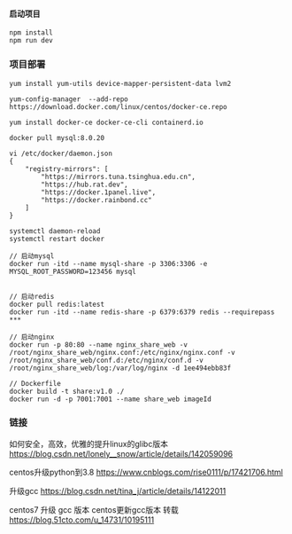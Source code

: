#### 启动项目
```
npm install
npm run dev
```

### 项目部署
```
yum install yum-utils device-mapper-persistent-data lvm2

yum-config-manager  --add-repo https://download.docker.com/linux/centos/docker-ce.repo

yum install docker-ce docker-ce-cli containerd.io

docker pull mysql:8.0.20

vi /etc/docker/daemon.json
{
    "registry-mirrors": [
        "https://mirrors.tuna.tsinghua.edu.cn",
        "https://hub.rat.dev",
        "https://docker.1panel.live",
        "https://docker.rainbond.cc"
    ]
}

systemctl daemon-reload
systemctl restart docker

// 启动mysql
docker run -itd --name mysql-share -p 3306:3306 -e MYSQL_ROOT_PASSWORD=123456 mysql


// 启动redis
docker pull redis:latest
docker run -itd --name redis-share -p 6379:6379 redis --requirepass ***

// 启动nginx
docker run -p 80:80 --name nginx_share_web -v /root/nginx_share_web/nginx.conf:/etc/nginx/nginx.conf -v /root/nginx_share_web/conf.d:/etc/nginx/conf.d -v /root/nginx_share_web/log:/var/log/nginx -d 1ee494ebb83f

// Dockerfile
docker build -t share:v1.0 ./
docker run -d -p 7001:7001 --name share_web imageId
```

### 链接
如何安全，高效，优雅的提升linux的glibc版本
https://blog.csdn.net/lonely__snow/article/details/142059096


centos升级python到3.8
https://www.cnblogs.com/rise0111/p/17421706.html


升级gcc
https://blog.csdn.net/tina_j/article/details/14122011

centos7 升级 gcc 版本 centos更新gcc版本 转载
https://blog.51cto.com/u_14731/10195111